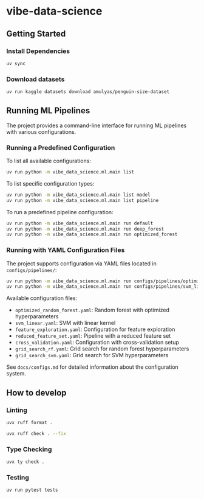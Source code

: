 # vibe-data-science

## Getting Started

### Install Dependencies

```bash
uv sync
```

### Download datasets

```bash
uv run kaggle datasets download amulyas/penguin-size-dataset
```

## Running ML Pipelines

The project provides a command-line interface for running ML pipelines with various configurations.

### Running a Predefined Configuration

To list all available configurations:

```bash
uv run python -m vibe_data_science.ml.main list
```

To list specific configuration types:

```bash
uv run python -m vibe_data_science.ml.main list model
uv run python -m vibe_data_science.ml.main list pipeline
```

To run a predefined pipeline configuration:

```bash
uv run python -m vibe_data_science.ml.main run default
uv run python -m vibe_data_science.ml.main run deep_forest
uv run python -m vibe_data_science.ml.main run optimized_forest
```

### Running with YAML Configuration Files

The project supports configuration via YAML files located in `configs/pipelines/`:

```bash
uv run python -m vibe_data_science.ml.main run configs/pipelines/optimized_random_forest.yaml
uv run python -m vibe_data_science.ml.main run configs/pipelines/svm_linear.yaml
```

Available configuration files:
- `optimized_random_forest.yaml`: Random forest with optimized hyperparameters
- `svm_linear.yaml`: SVM with linear kernel
- `feature_exploration.yaml`: Configuration for feature exploration
- `reduced_feature_set.yaml`: Pipeline with a reduced feature set
- `cross_validation.yaml`: Configuration with cross-validation setup
- `grid_search_rf.yaml`: Grid search for random forest hyperparameters
- `grid_search_svm.yaml`: Grid search for SVM hyperparameters

See `docs/configs.md` for detailed information about the configuration system.

## How to develop

### Linting

```bash
uvx ruff format .
```
```bash
uvx ruff check . --fix
```

### Type Checking

```bash
uvx ty check .
```

### Testing

```bash
uv run pytest tests
```
